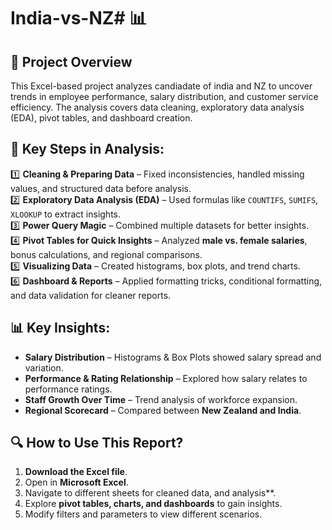 # India-vs-NZ# 📊 
## 📌 Project Overview
This Excel-based project analyzes candiadate of india and NZ to uncover trends in employee performance, salary distribution, and customer service efficiency. The analysis covers data cleaning, exploratory data analysis (EDA), pivot tables, and dashboard creation.

## 🔹 Key Steps in Analysis:
1️⃣ **Cleaning & Preparing Data** – Fixed inconsistencies, handled missing values, and structured data before analysis.  
2️⃣ **Exploratory Data Analysis (EDA)** – Used formulas like `COUNTIFS`, `SUMIFS`, `XLOOKUP` to extract insights.  
3️⃣ **Power Query Magic** – Combined multiple datasets for better insights.  
4️⃣ **Pivot Tables for Quick Insights** – Analyzed **male vs. female salaries**, bonus calculations, and regional comparisons.  
5️⃣ **Visualizing Data** – Created histograms, box plots, and trend charts.  
6️⃣ **Dashboard & Reports** – Applied formatting tricks, conditional formatting, and data validation for cleaner reports.  

## 📊 Key Insights:
- **Salary Distribution** – Histograms & Box Plots showed salary spread and variation.
- **Performance & Rating Relationship** – Explored how salary relates to performance ratings.
- **Staff Growth Over Time** – Trend analysis of workforce expansion.
- **Regional Scorecard** – Compared between **New Zealand and India**.


## 🔍 How to Use This Report?
1. **Download the Excel file**.
2. Open in **Microsoft Excel**.
3. Navigate to different sheets for  cleaned data, and analysis**.
4. Explore **pivot tables, charts, and dashboards** to gain insights.
5. Modify filters and parameters to view different scenarios.

